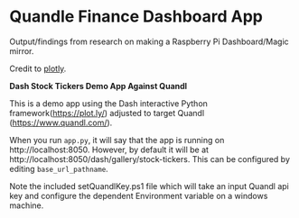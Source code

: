 # Quandle Finance Dashboard App

Output/findings from research on making a Raspberry Pi Dashboard/Magic mirror.

Credit to [plotly](https://github.com/plotly/dash-stock-tickers-demo-app).

**Dash Stock Tickers Demo App Against Quandl**

This is a demo app using the Dash interactive Python framework(https://plot.ly/) adjusted to target Quandl (https://www.quandl.com/).

When you run `app.py`, it will say that the app is running on http://localhost:8050. However, by default it will be at http://localhost:8050/dash/gallery/stock-tickers. This can be configured by editing `base_url_pathname`.

Note the included setQuandlKey.ps1 file which will take an input Quandl api key and configure the dependent Environment variable on a windows machine.
